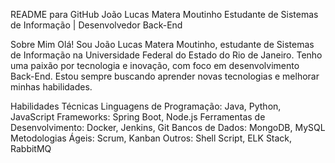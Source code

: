README para GitHub
João Lucas Matera Moutinho
Estudante de Sistemas de Informação | Desenvolvedor Back-End

Sobre Mim
Olá! Sou João Lucas Matera Moutinho, estudante de Sistemas de Informação na Universidade Federal do Estado do Rio de Janeiro. Tenho uma paixão por tecnologia e inovação, com foco em desenvolvimento Back-End. Estou sempre buscando aprender novas tecnologias e melhorar minhas habilidades.

Habilidades Técnicas
Linguagens de Programação: Java, Python, JavaScript
Frameworks: Spring Boot, Node.js
Ferramentas de Desenvolvimento: Docker, Jenkins, Git
Bancos de Dados: MongoDB, MySQL
Metodologias Ágeis: Scrum, Kanban
Outros: Shell Script, ELK Stack, RabbitMQ
